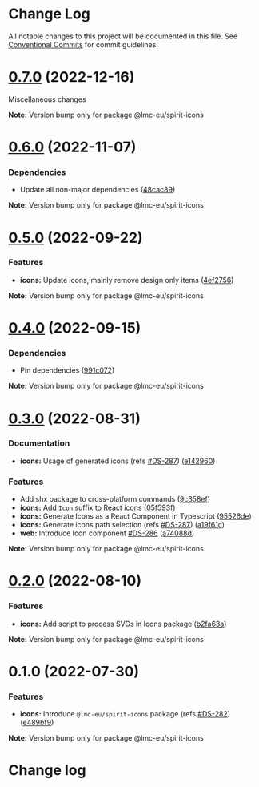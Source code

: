 # Change Log

All notable changes to this project will be documented in this file.
See [Conventional Commits](https://conventionalcommits.org) for commit guidelines.

<a name="0.7.0"></a>

# [0.7.0](https://github.com/lmc-eu/spirit-design-system/compare/@lmc-eu/spirit-icons@0.6.0...@lmc-eu/spirit-icons@0.7.0) (2022-12-16)

Miscellaneous changes

**Note:** Version bump only for package @lmc-eu/spirit-icons

<a name="0.6.0"></a>

# [0.6.0](https://github.com/lmc-eu/spirit-design-system/compare/@lmc-eu/spirit-icons@0.5.0...@lmc-eu/spirit-icons@0.6.0) (2022-11-07)

### Dependencies

- Update all non-major dependencies ([48cac89](https://github.com/lmc-eu/spirit-design-system/commit/48cac89))

**Note:** Version bump only for package @lmc-eu/spirit-icons

<a name="0.5.0"></a>

# [0.5.0](https://github.com/lmc-eu/spirit-design-system/compare/@lmc-eu/spirit-icons@0.4.0...@lmc-eu/spirit-icons@0.5.0) (2022-09-22)

### Features

- **icons:** Update icons, mainly remove design only items ([4ef2756](https://github.com/lmc-eu/spirit-design-system/commit/4ef2756))

**Note:** Version bump only for package @lmc-eu/spirit-icons

<a name="0.4.0"></a>

# [0.4.0](https://github.com/lmc-eu/spirit-design-system/compare/@lmc-eu/spirit-icons@0.3.0...@lmc-eu/spirit-icons@0.4.0) (2022-09-15)

### Dependencies

- Pin dependencies ([991c072](https://github.com/lmc-eu/spirit-design-system/commit/991c072))

**Note:** Version bump only for package @lmc-eu/spirit-icons

<a name="0.3.0"></a>

# [0.3.0](https://github.com/lmc-eu/spirit-design-system/compare/@lmc-eu/spirit-icons@0.2.0...@lmc-eu/spirit-icons@0.3.0) (2022-08-31)

### Documentation

- **icons:** Usage of generated icons (refs [#DS-287](https://github.com/lmc-eu/spirit-design-system/issues/DS-287)) ([e142960](https://github.com/lmc-eu/spirit-design-system/commit/e142960))

### Features

- Add shx package to cross-platform commands ([9c358ef](https://github.com/lmc-eu/spirit-design-system/commit/9c358ef))
- **icons:** Add `Icon` suffix to React icons ([05f593f](https://github.com/lmc-eu/spirit-design-system/commit/05f593f))
- **icons:** Generate Icons as a React Component in Typescript ([95526de](https://github.com/lmc-eu/spirit-design-system/commit/95526de))
- **icons:** Generate icons path selection (refs [#DS-287](https://github.com/lmc-eu/spirit-design-system/issues/DS-287)) ([a19f61c](https://github.com/lmc-eu/spirit-design-system/commit/a19f61c))
- **web:** Introduce Icon component [#DS-286](https://github.com/lmc-eu/spirit-design-system/issues/DS-286) ([a74088d](https://github.com/lmc-eu/spirit-design-system/commit/a74088d))

**Note:** Version bump only for package @lmc-eu/spirit-icons

<a name="0.2.0"></a>

# [0.2.0](https://github.com/lmc-eu/spirit-design-system/compare/@lmc-eu/spirit-icons@0.1.0...@lmc-eu/spirit-icons@0.2.0) (2022-08-10)

### Features

- **icons:** Add script to process SVGs in Icons package ([b2fa63a](https://github.com/lmc-eu/spirit-design-system/commit/b2fa63a))

**Note:** Version bump only for package @lmc-eu/spirit-icons

<a name="0.1.0"></a>

# 0.1.0 (2022-07-30)

### Features

- **icons:** Introduce `@lmc-eu/spirit-icons` package (refs [#DS-282](https://github.com/lmc-eu/spirit-design-system/issues/DS-282)) ([e489bf9](https://github.com/lmc-eu/spirit-design-system/commit/e489bf9))

**Note:** Version bump only for package @lmc-eu/spirit-icons

# Change log
